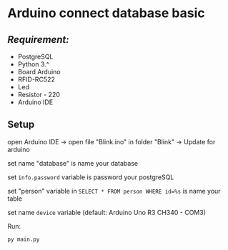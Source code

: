 # Arduino connect database basic

## **_Requirement:_**

+ PostgreSQL
+ Python 3.^
+ Board Arduino
+ RFID-RC522
+ Led
+ Resistor - 220
+ Arduino IDE

## Setup

open Arduino IDE -> open file "Blink.ino" in folder "Blink" -> Update for arduino

set name "database" is name your database

set `info.password` variable is password your postgreSQL

set "person" variable in `SELECT * FROM person WHERE id=%s` is name your table

set name `device` variable (default: Arduino Uno R3 CH340 - COM3)

Run:
```bash
py main.py
```